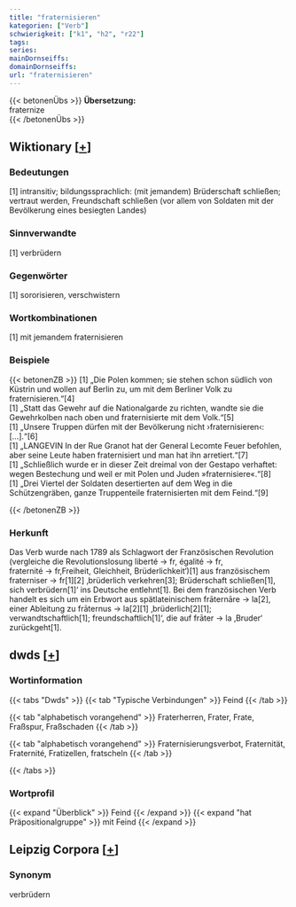 ```yaml
---
title: "fraternisieren"
kategorien: ["Verb"]
schwierigkeit: ["k1", "h2", "r22"]
tags:
series:
mainDornseiffs:
domainDornseiffs:
url: "fraternisieren"
---
```


{{< betonenÜbs >}}
**Übersetzung:**  
fraternize  
{{< /betonenÜbs >}}

## Wiktionary [[+](https://de.wiktionary.org/wiki/fraternisieren)]

### Bedeutungen
[1] intransitiv; bildungssprachlich: (mit jemandem) Brüderschaft schließen; vertraut werden, Freundschaft schließen (vor allem von Soldaten mit der Bevölkerung eines besiegten Landes)  

### Sinnverwandte
[1] verbrüdern  

### Gegenwörter
[1] sororisieren, verschwistern  

### Wortkombinationen
[1] mit jemandem fraternisieren  

### Beispiele
{{< betonenZB >}}
[1] „Die Polen kommen; sie stehen schon südlich von Küstrin und wollen auf Berlin zu, um mit dem Berliner Volk zu fraternisieren.“[4]  
[1] „Statt das Gewehr auf die Nationalgarde zu richten, wandte sie die Gewehrkolben nach oben und fraternisierte mit dem Volk.“[5]  
[1] „Unsere Truppen dürfen mit der Bevölkerung nicht ›fraternisieren‹:[…].“[6]  
[1] „LANGEVIN In der Rue Granot hat der General Lecomte Feuer befohlen, aber seine Leute haben fraternisiert und man hat ihn arretiert.“[7]  
[1] „Schließlich wurde er in dieser Zeit dreimal von der Gestapo verhaftet: wegen Bestechung und weil er mit Polen und Juden »fraternisiere«.“[8]  
[1] „Drei Viertel der Soldaten desertierten auf dem Weg in die Schützengräben, ganze Truppenteile fraternisierten mit dem Feind.“[9]  

{{< /betonenZB >}}
### Herkunft
Das Verb wurde nach 1789 als Schlagwort der Französischen Revolution (vergleiche die Revolutionslosung liberté → fr, égalité → fr, fraternité → fr‚Freiheit, Gleichheit, Brüderlichkeit‘)[1] aus französischem fraterniser → fr[1][2] ‚brüderlich verkehren[3]; Brüderschaft schließen[1], sich verbrüdern[1]‘ ins Deutsche entlehnt[1]. Bei dem französischen Verb handelt es sich um ein Erbwort aus spätlateinischem frāternāre → la[2], einer Ableitung zu frāternus → la[2][1] ‚brüderlich[2][1]; verwandtschaftlich[1]; freundschaftlich[1]‘, die auf frāter → la ‚Bruder‘ zurückgeht[1].  



## dwds [[+](https://www.dwds.de/wb/fraternisieren)]

### Wortinformation
{{< tabs "Dwds" >}}
{{< tab "Typische Verbindungen" >}}
Feind
{{< /tab >}}

{{< tab "alphabetisch vorangehend" >}}
Fraterherren, Frater, Frate, Fraßspur, Fraßschaden
{{< /tab >}}

{{< tab "alphabetisch vorangehend" >}}
Fraternisierungsverbot, Fraternität, Fraternité, Fratizellen, fratscheln
{{< /tab >}}

{{< /tabs >}}

### Wortprofil
{{< expand "Überblick" >}} Feind {{< /expand >}}
{{< expand "hat Präpositionalgruppe" >}} mit Feind {{< /expand >}}

## Leipzig Corpora [[+](https://corpora.uni-leipzig.de/en/res?word=fraternisieren&corpusId=deu_newscrawl-public_2018)]


### Synonym
verbrüdern

